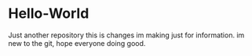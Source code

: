# Hello-World
Just another repository
this is changes im making just for information.
im new to the git, hope everyone doing good.
